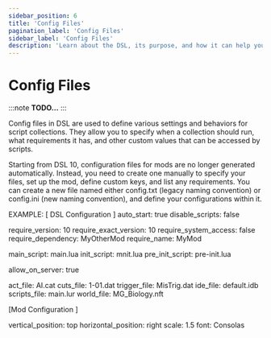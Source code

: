 ```yaml
---
sidebar_position: 6
title: 'Config Files'
pagination_label: 'Config Files'
sidebar_label: 'Config Files'
description: 'Learn about the DSL, its purpose, and how it can help you in your projects.'
---
```


# Config Files

:::note
**TODO...**
:::

Config files in DSL are used to define various settings and behaviors for script collections. They allow you to specify when a collection should run, what requirements it has, and other custom values that can be accessed by scripts.

Starting from DSL 10, configuration files for mods are no longer generated automatically. Instead, you need to create one manually to specify your files, set up the mod, define custom keys, and list any requirements. You can create a new file named either config.txt (legacy naming convention) or config.ini (new naming convention), and define your configurations within it.

EXAMPLE:
[ DSL Configuration ]
auto_start: true
disable_scripts: false

require_version: 10
require_exact_version: 10
require_system_access: false
require_dependency: MyOtherMod
require_name: MyMod

main_script: main.lua
init_script: mnit.lua
pre_init_script: pre-init.lua

allow_on_server: true

act_file: AI.cat
cuts_file: 1-01.dat
trigger_file: MisTrig.dat
ide_file: default.idb
scripts_file: main.lur
world_file: MG_Biology.nft


[Mod Configuration ]

vertical_position: top
horizontal_position: right
scale: 1.5
font: Consolas
